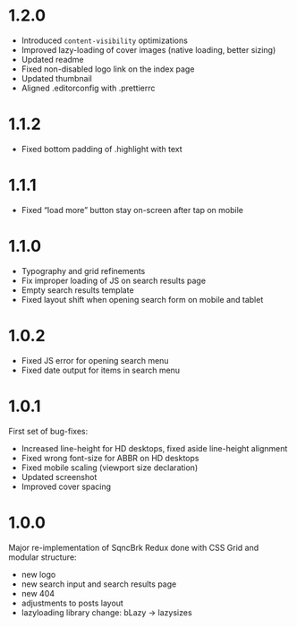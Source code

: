 # 1.2.0

- Introduced `content-visibility` optimizations
- Improved lazy-loading of cover images (native loading, better sizing)
- Updated readme
- Fixed non-disabled logo link on the index page
- Updated thumbnail
- Aligned .editorconfig with .prettierrc

# 1.1.2

- Fixed bottom padding of .highlight with text

# 1.1.1

- Fixed “load more” button stay on-screen after tap on mobile

# 1.1.0

- Typography and grid refinements
- Fix improper loading of JS on search results page
- Empty search results template
- Fixed layout shift when opening search form on mobile and tablet

# 1.0.2

- Fixed JS error for opening search menu
- Fixed date output for items in search menu

# 1.0.1

First set of bug-fixes:

- Increased line-height for HD desktops, fixed aside line-height alignment
- Fixed wrong font-size for ABBR on HD desktops
- Fixed mobile scaling (viewport size declaration)
- Updated screenshot
- Improved cover spacing

# 1.0.0

Major re-implementation of SqncBrk Redux done with CSS Grid and modular structure:

- new logo
- new search input and search results page
- new 404
- adjustments to posts layout
- lazyloading library change: bLazy → lazysizes
